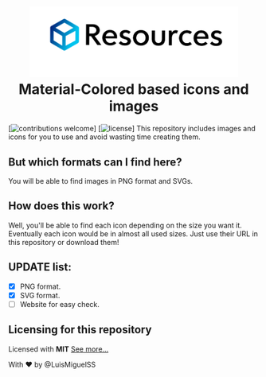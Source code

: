 
<h1 align="center">
  <br>
  <a href="https://github.com/LuisMiguelss/resources"><img src="https://raw.githubusercontent.com/LuisMiguelSS/resources/master/site/resources.png" alt="Resources" width="420"></a>
  Material-Colored based icons and images
  <br>
</h1>


[![contributions welcome](https://img.shields.io/badge/contributions-welcome-brightgreen.svg?style=flat)]
[![license](https://img.shields.io/badge/license-MIT-blue.svg)]
This repository includes images and icons for you to use and avoid wasting time creating them.

## But which formats can I find here?
You will be able to find images in PNG format and SVGs.

## How does this work?
Well, you'll be able to find each icon depending on the size you want it. Eventually each icon would be in almost all used sizes. Just use their URL in this repository or download them!

## UPDATE list:
- [x] PNG format.
- [x] SVG format.
- [ ] Website for easy check.

## Licensing for this repository
Licensed with **MIT** [See more...](https://github.com/LuisMiguelSS/resources/blob/master/LICENSE)

With :heart: by @LuisMiguelSS
